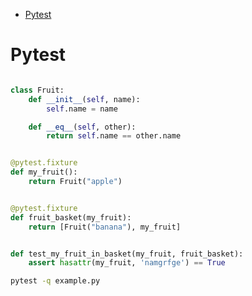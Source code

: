 <!--ts-->
   * [Pytest](#pytest)

<!-- Added by: gil_diy, at: Sat 21 May 2022 17:06:43 IDT -->

<!--te-->

# Pytest

```python

class Fruit:
    def __init__(self, name):
        self.name = name

    def __eq__(self, other):
        return self.name == other.name


@pytest.fixture
def my_fruit():
    return Fruit("apple")


@pytest.fixture
def fruit_basket(my_fruit):
    return [Fruit("banana"), my_fruit]


def test_my_fruit_in_basket(my_fruit, fruit_basket):
    assert hasattr(my_fruit, 'namgrfge') == True

```


```bash
pytest -q example.py
```
